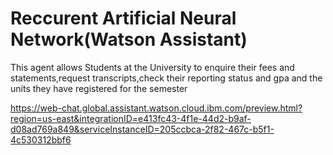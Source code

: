 # Reccurent Artificial Neural Network(Watson Assistant)

This agent allows Students at the University to enquire their fees and statements,request transcripts,check their reporting status and gpa and the units they have registered for the semester

https://web-chat.global.assistant.watson.cloud.ibm.com/preview.html?region=us-east&integrationID=e413fc43-4f1e-44d2-b9af-d08ad769a849&serviceInstanceID=205ccbca-2f82-467c-b5f1-4c530312bbf6
